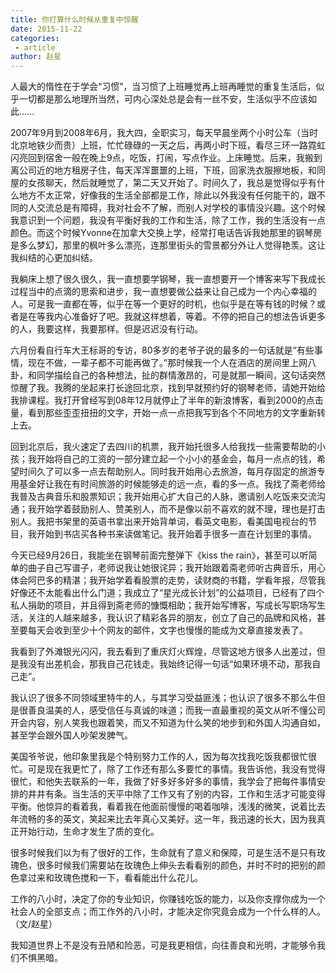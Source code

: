 ```yaml
---
title: 你打算什么时候从重复中惊醒
date: 2015-11-22
categories:
 - article
author: 赵星
---
```


人最大的惰性在于学会“习惯”，当习惯了上班睡觉再上班再睡觉的重复生活后，似乎一切都是那么地理所当然，可内心深处总是会有一丝不安，生活似乎不应该如此……

<!-- more -->

2007年9月到2008年6月，我大四，全职实习，每天早晨坐两个小时公车（当时北京地铁少而贵）上班，忙忙碌碌的一天之后，再两小时下班，看尽三环一路霓虹闪亮回到宿舍一般在晚上9点，吃饭，打闹，写点作业。上床睡觉。后来，我搬到离公司近的地方租房子住，每天浑浑噩噩的上班，下班，回家洗衣服擦地板，和同屋的女孩聊天，然后就睡觉了，第二天又开始了。时间久了，我总是觉得似乎有什么地方不太正常，好像我的生活全部都是工作，除此以外我没有任何能干的，跟不同的人交流总是有障碍，我对社会不了解，而别人对学校的事情没兴趣。这个时候我意识到一个问题，我没有平衡好我的工作和生活，除了工作，我的生活没有一点颜色。而这个时候Yvonne在加拿大交换上学，经常打电话告诉我她那里的钢琴房是多么梦幻，那里的枫叶多么漂亮，连那里街头的雪景都分外让人觉得艳羡。这让我纠结的心更加纠结。

我躺床上想了很久很久，我一直想要学钢琴，我一直想要开一个博客来写下我成长过程当中的点滴的思索和进步，我一直想要做公益来让自己成为一个内心幸福的人。可是我一直都在等，似乎在等一个更好的时机，也似乎是在等有钱的时候？或者是在等我内心准备好了吧。我就这样想着，等着。不停的把自己的想法告诉更多的人，我要这样，我要那样。但是迟迟没有行动。

六月份看自行车大王标哥的专访，80多岁的老爷子说的最多的一句话就是“有些事情，现在不做，一辈子都不可能再做了。”那时候我一个人在酒店的房间里上网八卦，和同学描绘自己的各种想法，扯的群情激昂的，可是就那一瞬间，这句话突然惊醒了我。我腾的坐起来打长途回北京，找到早就预约好的钢琴老师，请她开始给我排课程。我打开曾经写到08年12月就停止了半年的新浪博客，看到2000的点击量，看到那些歪歪扭扭的文字，开始一点一点把我写到各个不同地方的文字重新转上去。

回到北京后，我火速定了去四川的机票，我开始托很多人给我找一些需要帮助的小孩；我开始将自己的工资的一部分建立起一个小小的基金会，每月一点点的钱，希望时间久了可以多一点去帮助别人。同时我开始用心去旅游，每月存固定的旅游专用基金好让我在有时间旅游的时候能够走的远一点，看的多一点。我找了斋老师给我普及古典音乐和股票知识；我开始用心扩大自己的人脉，邀请别人吃饭来交流沟通；我开始学着鼓励别人、赞美别人，而不是像以前不喜欢的就不理，理也是打击别人。我把书架里的英语书拿出来开始背单词，看英文电影，看美国电视台的节目，我开始到书店买各种书来读做笔记。我开始着手很多一直在计划里的事情。

今天已经9月26日，我能坐在钢琴前面完整弹下《kiss the rain》，甚至可以听简单的曲子自己写谱子，老师说我让她很诧异；我开始跟着斋老师听古典音乐，用心体会阿巴多的精湛；我开始学着看股票的走势，读财商的书籍，学看年报，尽管我好像还不太能看出什么门道；我成立了“星光成长计划”的公益项目，已经有了四个私人捐助的项目，并且得到斋老师的慷慨相助；我开始写博客，写成长写职场写生活，关注的人越来越多，我认识了精彩各异的朋友，创立了自己的品牌和风格，甚至要每天会收到至少十个网友的邮件，文字也慢慢的能成为文章直接发表了。

我看到了外滩银光闪闪，我去看到了重庆灯火辉煌，尽管这地方很多人出差过，但是我没有出差机会，那我自己花钱走。我始终记得一句话“如果环境不动，那我自己走”。

我认识了很多不同领域里特牛的人，与其学习受益匪浅；也认识了很多不那么牛但是很善良温美的人，感受信任与真诚的味道；而我一直最重视的英文从听不懂公司开会内容，别人笑我也跟着笑，而又不知道为什么笑的地步到和外国人沟通自如，甚至学会跟外国人吵架发脾气。

美国爷爷说，他印象里我是个特别努力工作的人，因为每次找我吃饭我都很忙很忙。可是现在我更忙了，除了工作还有那么多要忙的事情。我告诉他，我没有觉得很忙，和他失去联系的一年，我做了好多好多好多的事情，我学会了把每件事情安排的井井有条。当生活的天平中除了工作又有了别的内容，工作和生活才可能变得平衡。他惊异的看着我，看着我在他面前慢慢的喝着咖啡，浅浅的微笑，说着比去年流畅的多的英文，笑起来比去年真心又美好。这一年，我迅速的长大，因为我真正开始行动，生命才发生了质的变化。

很多时候我们以为有了很好的工作，生命就有了意义和保障，可是生活不是只有玫瑰色，很多时候我们需要站在玫瑰色上伸头去看看别的颜色，并时不时的把别的颜色拿过来和玫瑰色搅和一下，看看能出什么花儿。

工作的八小时，决定了你的专业知识，你赚钱吃饭的能力，以及你支撑你成为一个社会人的全部支点；而工作外的八小时，才能决定你究竟会成为一个什么样的人。（文/赵星）

我知道世界上不是没有丑陋和险恶，可是我更相信，向往善良和光明，才能够令我们不惧黑暗。